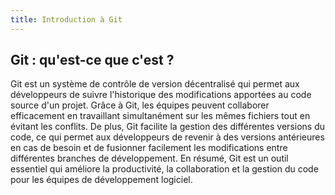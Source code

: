 ```yaml
---
title: Introduction à Git
---
```


## Git : qu'est-ce que c'est ?

Git est un système de contrôle de version décentralisé qui permet aux développeurs de suivre l'historique des modifications apportées au code source d'un projet. Grâce à Git, les équipes peuvent collaborer efficacement en travaillant simultanément sur les mêmes fichiers tout en évitant les conflits. De plus, Git facilite la gestion des différentes versions du code, ce qui permet aux développeurs de revenir à des versions antérieures en cas de besoin et de fusionner facilement les modifications entre différentes branches de développement. En résumé, Git est un outil essentiel qui améliore la productivité, la collaboration et la gestion du code pour les équipes de développement logiciel.
